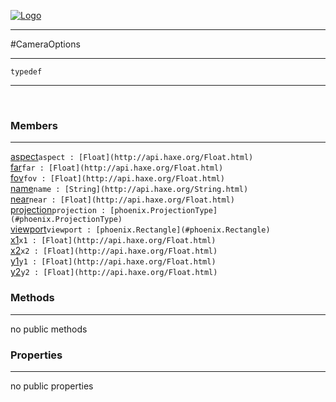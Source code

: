 
[![Logo](../../../images/logo.png)](../../../api/index.html)

---



#CameraOptions



---

`typedef`
<span class="meta">

</span>


---

&nbsp;
&nbsp;

<h3>Members</h3> <hr/><span class="member apipage">
            <a name="aspect"><a class="lift" href="#aspect">aspect</a></a><code class="signature apipage">aspect : [Float](http://api.haxe.org/Float.html)</code><br/></span>
        <span class="small_desc_flat"></span><span class="member apipage">
            <a name="far"><a class="lift" href="#far">far</a></a><code class="signature apipage">far : [Float](http://api.haxe.org/Float.html)</code><br/></span>
        <span class="small_desc_flat"></span><span class="member apipage">
            <a name="fov"><a class="lift" href="#fov">fov</a></a><code class="signature apipage">fov : [Float](http://api.haxe.org/Float.html)</code><br/></span>
        <span class="small_desc_flat"></span><span class="member apipage">
            <a name="name"><a class="lift" href="#name">name</a></a><code class="signature apipage">name : [String](http://api.haxe.org/String.html)</code><br/></span>
        <span class="small_desc_flat"></span><span class="member apipage">
            <a name="near"><a class="lift" href="#near">near</a></a><code class="signature apipage">near : [Float](http://api.haxe.org/Float.html)</code><br/></span>
        <span class="small_desc_flat"></span><span class="member apipage">
            <a name="projection"><a class="lift" href="#projection">projection</a></a><code class="signature apipage">projection : [phoenix.ProjectionType](#phoenix.ProjectionType)</code><br/></span>
        <span class="small_desc_flat"></span><span class="member apipage">
            <a name="viewport"><a class="lift" href="#viewport">viewport</a></a><code class="signature apipage">viewport : [phoenix.Rectangle](#phoenix.Rectangle)</code><br/></span>
        <span class="small_desc_flat"></span><span class="member apipage">
            <a name="x1"><a class="lift" href="#x1">x1</a></a><code class="signature apipage">x1 : [Float](http://api.haxe.org/Float.html)</code><br/></span>
        <span class="small_desc_flat"></span><span class="member apipage">
            <a name="x2"><a class="lift" href="#x2">x2</a></a><code class="signature apipage">x2 : [Float](http://api.haxe.org/Float.html)</code><br/></span>
        <span class="small_desc_flat"></span><span class="member apipage">
            <a name="y1"><a class="lift" href="#y1">y1</a></a><code class="signature apipage">y1 : [Float](http://api.haxe.org/Float.html)</code><br/></span>
        <span class="small_desc_flat"></span><span class="member apipage">
            <a name="y2"><a class="lift" href="#y2">y2</a></a><code class="signature apipage">y2 : [Float](http://api.haxe.org/Float.html)</code><br/></span>
        <span class="small_desc_flat"></span>

<h3>Methods</h3> <hr/>no public methods

<h3>Properties</h3> <hr/>no public properties

&nbsp;
&nbsp;
&nbsp;